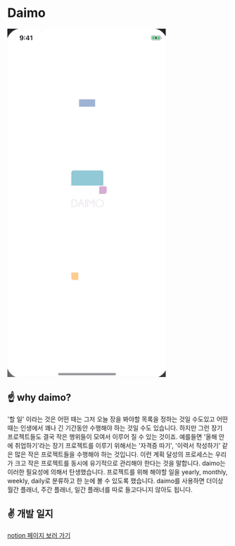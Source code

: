 # Daimo
![](simulation.gif)
## ☝️ why daimo?
'할 일' 이라는 것은 어떤 때는 그저 오늘 장을 봐야할 목록을 정하는 것일 수도있고 어떤 때는 인생에서 꽤나 긴 기간동안 수행해야 하는 것일 수도 있습니다. 하지만 그런 장기 프로젝트들도 결국 작은 행위들이 모여서 이루어 질 수 있는 것이죠. 예를들면 '올해 안에 취업하기'라는 장기 프로젝트를 이루기 위해서는 '자격증 따기', '이력서 작성하기' 같은 많은 작은 프로젝트들을 수행해야 하는 것입니다. 이런 계획 달성의 프로세스는 우리가 크고 작은 프로젝트를 동시에 유기적으로 관리해야 한다는 것을 말합니다. daimo는 이러한 필요성에 의해서 탄생했습니다. 프로젝트를 위해 해야할 일을 yearly, monthly, weekly, daily로 분류하고 한 눈에 볼 수 있도록 했습니다. daimo를 사용하면 더이상 월간 플래너, 주간 플래너, 일간 플래너를 따로 들고다니지 않아도 됩니다.
## ✌️ 개발 일지
[notion 페이지 보러 가기](https://www.notion.so/Project-daimo-22010690f21242208dd6235a70b95cae)
